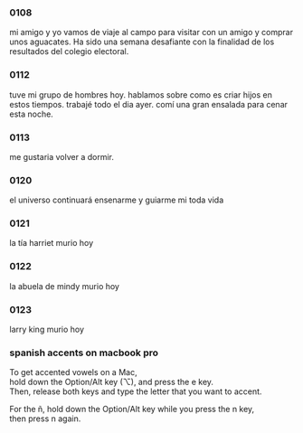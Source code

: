 ### 0108
mi amigo y yo vamos de viaje al campo para visitar con un amigo y comprar unos aguacates. Ha sido una semana desafiante con la finalidad de los resultados del colegio electoral.
### 0112
tuve mi grupo de hombres hoy.  hablamos sobre como es criar hijos en estos tiempos.  trabajé todo el dia ayer.  comí una gran ensalada para cenar esta noche.
### 0113
me gustaria volver a dormir.
### 0120
el universo continuará ensenarme y guiarme mi toda vida
### 0121
la tía harriet murio hoy
### 0122
la abuela de mindy murio hoy
### 0123
larry king murio hoy

### spanish accents on macbook pro

To get accented vowels on a Mac,   
hold down the Option/Alt key (⌥), and press the e key.    
Then, release both keys and type the letter that you want to accent.

For the ñ, hold down the Option/Alt key while you press the n key,    
then press n again.
